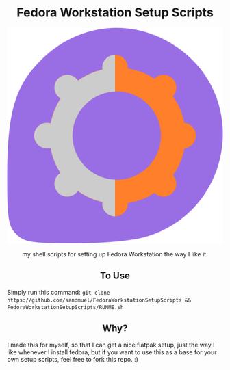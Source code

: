 <h1 align="center">Fedora Workstation Setup Scripts</h1>

<p align="center">
  <img src="https://github.com/sandmuel/FedoraWorkstationSetupScripts/blob/main/bitmap.svg">
</p>
<p align="center">
  my shell scripts for setting up Fedora Workstation the way I like it.
</p>

<h2></h2>
<h2 align="center">To Use</h2>

<p>
  Simply run this command: <code>git clone https://github.com/sandmuel/FedoraWorkstationSetupScripts && FedoraWorkstationSetupScripts/RUNME.sh</code>
</p>

<h2></h2>
<h2 align="center">Why?</h2>

<p>
  I made this for myself, so that I can get a nice flatpak setup, just the way I like whenever I install fedora, but if you want to use this as a base for your own setup scripts, feel free to fork this repo. :)
</p>
